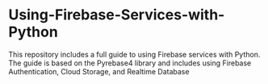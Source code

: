 # Using-Firebase-Services-with-Python
This repository includes a full guide to using Firebase services with Python. The guide is based on the Pyrebase4 library and includes using Firebase Authentication, Cloud Storage, and Realtime Database
